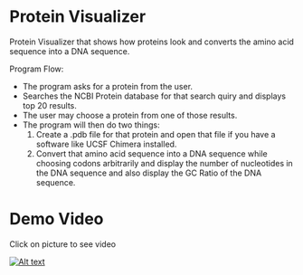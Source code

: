 # Protein Visualizer
Protein Visualizer that shows how proteins look and converts the amino acid sequence into a DNA sequence. 

Program Flow:
- The program asks for a protein from the user.
- Searches the NCBI Protein database for that search quiry and displays top 20 results. 
- The user may choose a protein from one of those results. 
- The program will then do two things:
  1. Create a .pdb file for that protein and open that file if you have a software like UCSF Chimera installed. 
  2. Convert that amino acid sequence into a DNA sequence while choosing codons arbitrarily and display the number of nucleotides in the DNA sequence and also display the GC Ratio of the DNA sequence. 

# Demo Video
Click on picture to see video

[![Alt text](https://img.youtube.com/vi/MHKekgioHR0/0.jpg)](https://www.youtube.com/watch?v=MHKekgioHR0)
